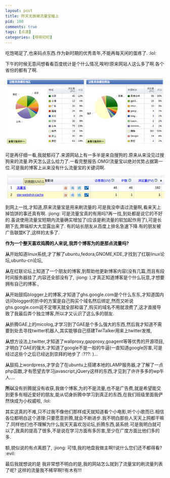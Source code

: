 ```yaml
--- 
layout: post
title: 昨天无故被流量宝瞄上
pid: 100
comments: true
tags: [点滴]
categories: [唠唠叨叨]
---
```

吃饱喝足了,也来码点东西.作为新时期的优秀青年,不能再每天闲的蛋疼了. :lol: 

下午的时候无意间想看看百度统计是个什么情况,唉哟!原来网站人这么多了啊.各个省份的都有了啊.

![](/uploads/2011/04/21_01.png)

可是再仔细一看,我就郁闷了.来源网站上有一多半是来自搜狗的.原来从来没见过搜狗来的流量.昨天怎么这么给力了.一看完整报告.OMG!流量宝以绝对优势占据第一位.可是我的博客上从来没有什么流量宝的关键词啊.

![](/uploads/2011/04/21_02.png)

到网上一找,才知道,原来流量宝是用来刷流量的.可是我没申请过流量啊,看来天上掉馅饼的事还真有啊. :jiong: 
可是流量宝真的有用吗?再一找,到处都是说它的不好的.虽说使用流量宝短期内流量确实增加了(应该是刷流量的软加起作用了),可是长期下去,弊端却大大显露出来了.
有的站长朋友从百度上排名急速下降.有的朋友被广告联盟K了,这样的太多了.

**作为一个整天喜欢捣腾的人来说,我弄个博客为的是那点流量吗?**

**从**开始知道linux系统,才了解了ubuntu,fedora,GNOME,KDE,才找到了红联linux论坛,ubuntu-cn论坛,

**从**在红联论坛上知道了一个朋友的博客,到帮助他更新博客内容(没有几篇,而且有段时间服务器挂了,内容还全部没有了, :jiong: ),才真正知道博客是个什么玩意,才想要拥有自己的博客.,

**从**开始鼓捣blogger上的博客,才知道了ghs.google.com是个什么东东,才知道国内访问blogger的折中的方案是自己购买个域名然后绑定,然而又听说ghs.google.com说不定哪天就全部和谐了,购买的域名不用就浪费了,这才直接导致了我最后弄个独立博客,所以才又认识了这么多的朋友.

**从**折腾GAE上的micolog,才学习到了GAE是个多么强大的东西,然后我才知道不需要到处去寻找twitter机器人,其实能够自己搭建TwiTalker用来上twitter发推,

**从**想方设法上twitter,才知道了wallproxy,gapproxy,goagent等等优秀的开源项目,才明白了GAE的强大.才知道了google不是一般的牛逼(一直知道google厉害,可是经过这些个之后已经达到崇拜的地步了 :???: )...

**从**鼓捣上wordpress,才学会了在ubuntu上搭建本地的LAMP服务器,才了解了一点php函数,才有愿望去学习javascript,jQuery这样的东西,才见到了许许多多的wp牛人....

**所以**没有折腾就没有收获,我做个博客,为的不是流量,也不是广告费,就是希望能交到更多有相近爱好的朋友,能从切身折腾中学习到真正的东西,在我们班级里面我俨然快成为小权威啦, :lol: 

其实这真的不难,只不过我不像他们那样成天就知道看个小电影,听个小歌而已.相信各位都明白这个道理:只要愿意折腾,就会不断进步.我不明白那些人天天上网都干嘛了.同样他们也不理解为什么我天天喜欢泡论坛,折腾东西,装系统.可是我明白就可以了,我真的提高了很多,不是说在学习方面有多厉害,至少在广度方面比他们多的多.

额,貌似说的有点离题了, :jiong: 可惜,我的地盘我做主啊!!说什么您们还不都得看? :evil: 

最后我就想说的是 我非常想不明白的是,我的网站怎么就到了流量宝的刷流量列表了呢? 这样的流量我不稀罕啊!!有木有!!!
